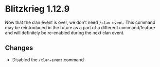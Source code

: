 # Blitzkrieg 1.12.9

Now that the clan event is over, we don't need `/clan-event`. This command may be reintroduced in the future as a part of a different command/feature and will definitely be re-enabled during the next clan event.

## Changes

- Disabled the `/clan-event` command
